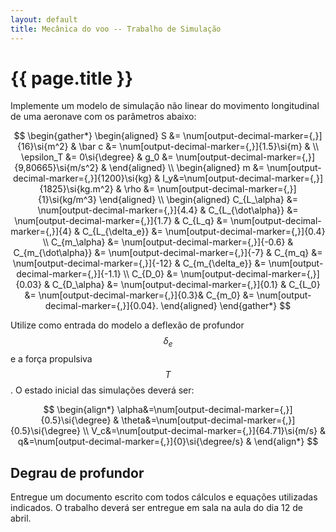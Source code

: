 ```yaml
---
layout: default
title: Mecânica do voo -- Trabalho de Simulação
---
```


{{ page.title }}
================

Implemente um modelo de simulação não linear do movimento longitudinal de uma
aeronave com os parâmetros abaixo:

$$
\begin{gather*}
  \begin{aligned}
    S &= \num[output-decimal-marker={,}]{16}\si{m^2} & 
    \bar c &= \num[output-decimal-marker={,}]{1.5}\si{m} &
    \\
    \epsilon_T &= 0\si{\degree} &
    g_0 &= \num[output-decimal-marker={,}]{9,80665}\si{m/s^2} &
  \end{aligned}
  \\
  \begin{aligned}
    m &= \num[output-decimal-marker={,}]{1200}\si{kg} &
    I_y&=\num[output-decimal-marker={,}]{1825}\si{kg.m^2} &
    \rho &= \num[output-decimal-marker={,}]{1}\si{kg/m^3}
  \end{aligned}
  \\
  \begin{aligned}
    C_{L_\alpha} &= \num[output-decimal-marker={,}]{4.4} &
    C_{L_{\dot\alpha}} &= \num[output-decimal-marker={,}]{1.7} &
    C_{L_q} &= \num[output-decimal-marker={,}]{4} &
    C_{L_{\delta_e}} &= \num[output-decimal-marker={,}]{0.4}
    \\
    C_{m_\alpha} &= \num[output-decimal-marker={,}]{-0.6} &
    C_{m_{\dot\alpha}} &= \num[output-decimal-marker={,}]{-7} &
    C_{m_q} &= \num[output-decimal-marker={,}]{-12} &
    C_{m_{\delta_e}} &= \num[output-decimal-marker={,}]{-1.1}
    \\
    C_{D_0} &= \num[output-decimal-marker={,}]{0.03} &
    C_{D_\alpha} &= \num[output-decimal-marker={,}]{0.1} &
    C_{L_0} &= \num[output-decimal-marker={,}]{0.3}&
    C_{m_0} &= \num[output-decimal-marker={,}]{0.04}.
  \end{aligned}
\end{gather*}
$$

Utilize como entrada do modelo a deflexão de profundor $$\delta_e$$ e a força
propulsiva $$T$$. O estado inicial das simulações deverá ser:

$$
\begin{align*}
  \alpha&=\num[output-decimal-marker={,}]{0.5}\si{\degree} &
  \theta&=\num[output-decimal-marker={,}]{0.5}\si{\degree} \\
  V_c&=\num[output-decimal-marker={,}]{64.71}\si{m/s} &
  q&=\num[output-decimal-marker={,}]{0}\si{\degree/s} &
\end{align*}
$$


Degrau de profundor
-------------------


Entregue um documento escrito com todos cálculos e equações utilizadas 
indicados. O trabalho deverá ser entregue em sala na aula do dia 12 de abril.
